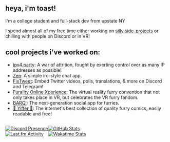 <!-- ![](https://nocache.advaith.workers.dev/?url=https://visitor-badge.glitch.me/badge?page_id=toastythetoaster.toastythetoaster) -->

heya, i'm toast!
---
I'm a college student and full-stack dev from upstate NY

I spend almost all of my free time either working on [silly side-projects](https://isota.ch/projects) or chilling with people on Discord or in VR!

cool projects i've worked on:
---
- [ipv4.party](https://ipv4.party): A war of attrition, fought by exerting control over as many IP addresses as possible!
- [Zen](https://zen.kio.dev): A simple irc-style chat app.
- [FixTweet](https://github.com/FixTweet): Embed Twitter videos, polls, translations, & more on Discord and Telegram!
- [Furality Online Xperience](https://furality.org): The virtual reality furry convention that not only takes place in VR, but celebrates the VR furry fandom.
- [BARQ!](https://barq.app): The next-generation social app for furries.
- [🔞 Yiffer 🔞](https://yiffer.xyz): The internet's best collection of quality furry comics, easily readable and free!

[]()
---

<div style="display:flex;flex-direction:row;">
  <div style="dislpay:flex;flex-direction:column;">
    <div>
      <a href="https://discord.com/users/255515821541949440" target="_blank">
        <img src="https://nocache.advaith.workers.dev/?url=https://lanyard.cnrad.dev/api/255515821541949440" alt="Discord Presence">
      </a>
    </div>
    <div>
      <a href="https://last.fm/user/T0457Y" target="_blank">
        <img src="https://nocache.advaith.workers.dev/?url=https://toru.kio.dev/api/v1/T0457Y?url=https://isota.ch/assets/toru.svg" alt="Last.fm Activity">
      </a>
    </div>
  </div>
  <div style="dislpay:flex;flex-direction:column;">
    <div>
      <a href="https://github.com/anuraghazra/github-readme-stats" target="_blank">
        <img src="https://github-readme-stats.vercel.app/api?username=toastythetoaster&count_private=true&hide=issues&include_all_commits=true&show_icons=true&custom_title=GitHub%20Stats&bg_color=1a1c1f&title_color=ffffff&text_color=dcddde&icon_color=5865f2&hide_border=true&border_radius=10px" alt="GitHub Stats">
      </a>
    </div>
    <div>
      <a href="https://github.com/anuraghazra/github-readme-stats" target="_blank">
        <img src="https://github-readme-stats.vercel.app/api/wakatime?username=isotach&range=all_time&layout=compact&bg_color=1a1c1f&title_color=ffffff&text_color=dcddde&icon_color=5865f2&hide_border=true&border_radius=10px" alt="Wakatime Stats">
      </a>
    </div>
  </div>
</div>
<a rel="me" href="https://floofy.tech/@isotach" style="display:none"></a>
